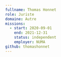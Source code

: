 ```yaml
---
fullname: Thomas Honnet
role: Juriste
domaine: Autre
missions:
  - start: 2020-09-01
    end: 2021-12-31
    status: independent
    employer: NUMA
github: thomashonnet
---
```


